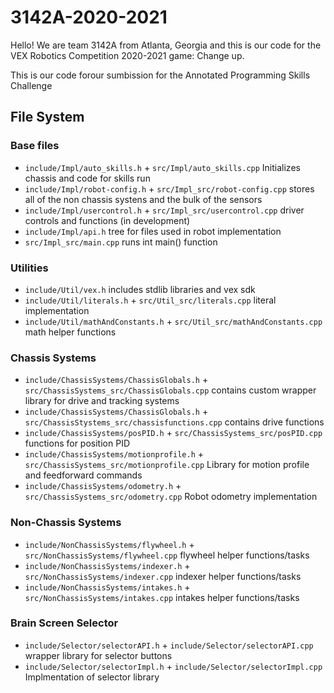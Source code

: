 # 3142A-2020-2021


Hello! We are team 3142A from Atlanta, Georgia and this is our code for the VEX Robotics Competition 2020-2021 game: Change up.

This is our code forour sumbission for the Annotated Programming Skills Challenge

## File System ##

###  Base files ###

 - `include/Impl/auto_skills.h` + `src/Impl/auto_skills.cpp` Initializes chassis and code for skills run
 - `include/Impl/robot-config.h` + `src/Impl_src/robot-config.cpp` stores all of the non chassis systens and the bulk of the sensors
 - `include/Impl/usercontrol.h` + `src/Impl_src/usercontrol.cpp` driver controls and functions (in development)
 - `include/Impl/api.h` tree for files used in robot implementation
 - `src/Impl_src/main.cpp` runs int main() function


### Utilities ###

 - `include/Util/vex.h` includes stdlib libraries and vex sdk 
 - `include/Util/literals.h` + `src/Util_src/literals.cpp` literal implementation
 - `include/Util/mathAndConstants.h` + `src/Util_src/mathAndConstants.cpp` math helper functions

### Chassis Systems ###

 - `include/ChassisSystems/ChassisGlobals.h` + `src/ChassisSystems_src/ChassisGlobals.cpp` contains custom wrapper library for drive and tracking systems
 - `include/ChassisSystems/ChassisGlobals.h` + `src/ChassisStystems_src/chassisfunctions.cpp` contains drive functions
 - `include/ChassisSystems/posPID.h` + `src/ChassisSystems_src/posPID.cpp` functions for position PID
 - `include/ChassisSystems/motionprofile.h` + `src/ChassisSystems_src/motionprofile.cpp` Library for motion profile and feedforward commands
 - `include/ChassisSystems/odometry.h` + `src/ChassisSystems_src/odometry.cpp` Robot odometry implementation
 
### Non-Chassis Systems ###

 - `include/NonChassisSystems/flywheel.h` + `src/NonChassisSystems/flywheel.cpp` flywheel helper functions/tasks
 - `include/NonChassisSystems/indexer.h` + `src/NonChassisSystems/indexer.cpp` indexer helper functions/tasks
 - `include/NonChassisSystems/intakes.h` + `src/NonChassisSystems/intakes.cpp` intakes helper functions/tasks
 
### Brain Screen Selector ###

 - `include/Selector/selectorAPI.h` + `include/Selector/selectorAPI.cpp` wrapper library for selector buttons
 - `include/Selector/selectorImpl.h` + `include/Selector/selectorImpl.cpp` Implmentation of selector library 
 
